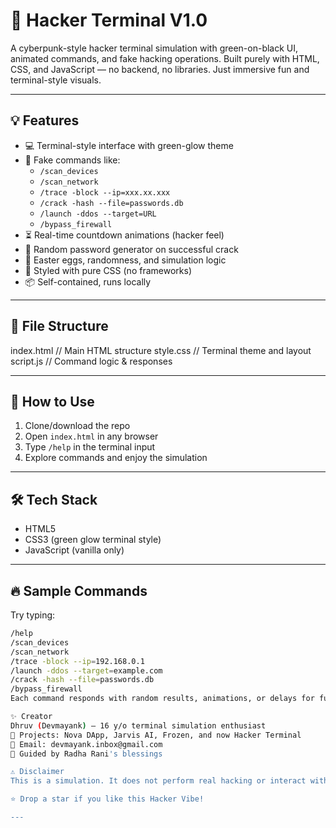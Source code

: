 # 🧠 Hacker Terminal V1.0

A cyberpunk-style hacker terminal simulation with green-on-black UI, animated commands, and fake hacking operations. Built purely with HTML, CSS, and JavaScript — no backend, no libraries. Just immersive fun and terminal-style visuals.

---

## 💡 Features

- 💻 Terminal-style interface with green-glow theme
- 🧠 Fake commands like:
  - `/scan_devices`
  - `/scan_network`
  - `/trace -block --ip=xxx.xx.xxx`
  - `/crack -hash --file=passwords.db`
  - `/launch -ddos --target=URL`
  - `/bypass_firewall`
- ⏳ Real-time countdown animations (hacker feel)
- 🔐 Random password generator on successful crack
- 🎯 Easter eggs, randomness, and simulation logic
- 🎨 Styled with pure CSS (no frameworks)
- 📦 Self-contained, runs locally

---

## 📁 File Structure

index.html // Main HTML structure
style.css // Terminal theme and layout
script.js // Command logic & responses

---

## 🚀 How to Use

1. Clone/download the repo  
2. Open `index.html` in any browser  
3. Type `/help` in the terminal input  
4. Explore commands and enjoy the simulation  

---

## 🛠 Tech Stack

- HTML5  
- CSS3 (green glow terminal style)  
- JavaScript (vanilla only)

---

## 🔥 Sample Commands

Try typing:

```bash
/help  
/scan_devices  
/scan_network  
/trace -block --ip=192.168.0.1  
/launch -ddos --target=example.com  
/crack -hash --file=passwords.db  
/bypass_firewall
Each command responds with random results, animations, or delays for full terminal-hacking immersion 🔥

✨ Creator
Dhruv (Devmayank) — 16 y/o terminal simulation enthusiast
🔮 Projects: Nova DApp, Jarvis AI, Frozen, and now Hacker Terminal
📧 Email: devmayank.inbox@gmail.com
🌼 Guided by Radha Rani's blessings

⚠️ Disclaimer
This is a simulation. It does not perform real hacking or interact with real networks. Educational + entertainment purpose only.

⭐ Drop a star if you like this Hacker Vibe!

---

